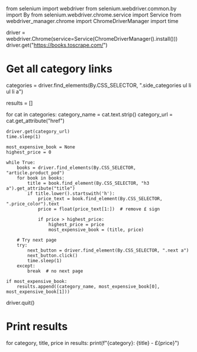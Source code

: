 from selenium import webdriver
from selenium.webdriver.common.by import By
from selenium.webdriver.chrome.service import Service
from webdriver_manager.chrome import ChromeDriverManager
import time

driver = webdriver.Chrome(service=Service(ChromeDriverManager().install()))
driver.get("https://books.toscrape.com/")

# Get all category links
categories = driver.find_elements(By.CSS_SELECTOR, ".side_categories ul li ul li a")

results = []

for cat in categories:
    category_name = cat.text.strip()
    category_url = cat.get_attribute("href")

    driver.get(category_url)
    time.sleep(1)

    most_expensive_book = None
    highest_price = 0

    while True:
        books = driver.find_elements(By.CSS_SELECTOR, "article.product_pod")
        for book in books:
            title = book.find_element(By.CSS_SELECTOR, "h3 a").get_attribute("title")
            if title.lower().startswith('h'):
                price_text = book.find_element(By.CSS_SELECTOR, ".price_color").text
                price = float(price_text[1:])  # remove £ sign

                if price > highest_price:
                    highest_price = price
                    most_expensive_book = (title, price)

        # Try next page
        try:
            next_button = driver.find_element(By.CSS_SELECTOR, ".next a")
            next_button.click()
            time.sleep(1)
        except:
            break  # no next page

    if most_expensive_book:
        results.append((category_name, most_expensive_book[0], most_expensive_book[1]))

driver.quit()

# Print results
for category, title, price in results:
    print(f"{category}: {title} - £{price}")
